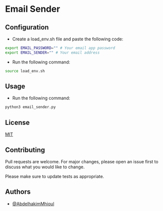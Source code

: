 # Email Sender

## Configuration

- Create a load_env.sh file and paste the following code:

```bash
export EMAIL_PASSWORD="" # Your email app password
export EMAIL_SENDER="" # Your email address
```

- Run the following command:

```bash
source load_env.sh
```

## Usage

- Run the following command:

```bash
python3 email_sender.py
```

## License

[MIT](https://choosealicense.com/licenses/mit/)

## Contributing

Pull requests are welcome. For major changes, please open an issue first to discuss what you would like to change.

Please make sure to update tests as appropriate.

## Authors

- [@AbdelhakimMhioul](https://www.github.com/AbdelhakimMhioul)
